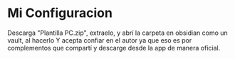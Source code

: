 # Mi Configuracion
Descarga "Plantilla PC.zip", extraelo, y abrí la carpeta en obsidian como un vault, al hacerlo
Y acepta confiar en el autor ya que eso es por complementos que compartí y descarge desde la app de manera oficial.
